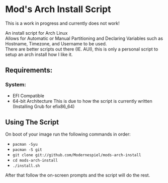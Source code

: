 # Mod's Arch Install Script
<p>This is a work in progress and currently does not work!</p>

<p>An install script for Arch Linux <br>
Allows for Automatic or Manual Partitioning and Declaring Variables such as Hostname, Timezone, and Username to be used. <br>
There are better scripts out there (IE. AUI), this is only a personal script to setup an arch install how I like it.
</p>

## Requirements:
### System:
- EFI Compatible
- 64-bit Architecture 
This is due to how the script is currently written (Installing Grub for efix86_64)


## Using The Script
<p>On boot of your image run the following commands in order:</p>

- `pacman -Syu`
- `pacman -S git`
- `git clone git://github.com/Modernespiel/mods-arch-install`
- `cd mods-arch-install`
- `./install.sh`

<p>After that follow the on-screen prompts and the script will do the rest.</p>
